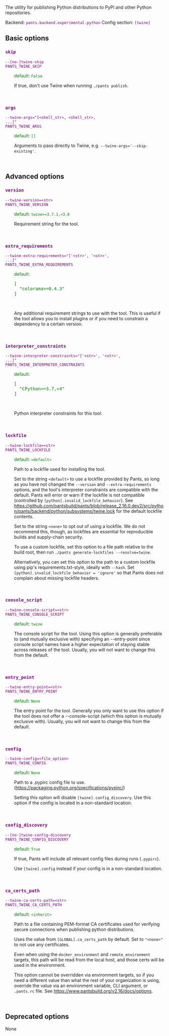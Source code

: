 
The utility for publishing Python distributions to PyPI and other Python repositories.

Backend: <span style="color: purple"><code>pants.backend.experimental.python</code></span>
Config section: <span style="color: purple"><code>[twine]</code></span>

## Basic options

<div style="color: purple">

### `skip`

  <code>--[no-]twine-skip</code><br>
  <code>PANTS_TWINE_SKIP</code><br>
</div>
<div style="padding-left: 2em;">
<span style="color: green">default: <code>False</code></span>

<br>

If true, don't use Twine when running `./pants publish`.
</div>
<br>

<div style="color: purple">

### `args`

  <code>--twine-args=&quot;[&lt;shell_str&gt;, &lt;shell_str&gt;, ...]&quot;</code><br>
  <code>PANTS_TWINE_ARGS</code><br>
</div>
<div style="padding-left: 2em;">
<span style="color: green">default: <code>[]</code></span>

<br>

Arguments to pass directly to Twine, e.g. `--twine-args='--skip-existing'`.
</div>
<br>


## Advanced options

<div style="color: purple">

### `version`

  <code>--twine-version=&lt;str&gt;</code><br>
  <code>PANTS_TWINE_VERSION</code><br>
</div>
<div style="padding-left: 2em;">
<span style="color: green">default: <code>twine&gt;=3.7.1,&lt;3.8</code></span>

<br>

Requirement string for the tool.
</div>
<br>

<div style="color: purple">

### `extra_requirements`

  <code>--twine-extra-requirements=&quot;['&lt;str&gt;', '&lt;str&gt;', ...]&quot;</code><br>
  <code>PANTS_TWINE_EXTRA_REQUIREMENTS</code><br>
</div>
<div style="padding-left: 2em;">
<span style="color: green">default: <pre>[
  "colorama&gt;=0.4.3"
]</pre></span>

<br>

Any additional requirement strings to use with the tool. This is useful if the tool allows you to install plugins or if you need to constrain a dependency to a certain version.
</div>
<br>

<div style="color: purple">

### `interpreter_constraints`

  <code>--twine-interpreter-constraints=&quot;['&lt;str&gt;', '&lt;str&gt;', ...]&quot;</code><br>
  <code>PANTS_TWINE_INTERPRETER_CONSTRAINTS</code><br>
</div>
<div style="padding-left: 2em;">
<span style="color: green">default: <pre>[
  "CPython&gt;=3.7,&lt;4"
]</pre></span>

<br>

Python interpreter constraints for this tool.
</div>
<br>

<div style="color: purple">

### `lockfile`

  <code>--twine-lockfile=&lt;str&gt;</code><br>
  <code>PANTS_TWINE_LOCKFILE</code><br>
</div>
<div style="padding-left: 2em;">
<span style="color: green">default: <code>&lt;default&gt;</code></span>

<br>

Path to a lockfile used for installing the tool.

Set to the string `<default>` to use a lockfile provided by Pants, so long as you have not changed the `--version` and `--extra-requirements` options, and the tool's interpreter constraints are compatible with the default. Pants will error or warn if the lockfile is not compatible (controlled by `[python].invalid_lockfile_behavior`). See https://github.com/pantsbuild/pants/blob/release_2.16.0.dev2/src/python/pants/backend/python/subsystems/twine.lock for the default lockfile contents.

Set to the string `<none>` to opt out of using a lockfile. We do not recommend this, though, as lockfiles are essential for reproducible builds and supply-chain security.

To use a custom lockfile, set this option to a file path relative to the build root, then run `./pants generate-lockfiles --resolve=twine`.

Alternatively, you can set this option to the path to a custom lockfile using pip's requirements.txt-style, ideally with `--hash`. Set `[python].invalid_lockfile_behavior = 'ignore'` so that Pants does not complain about missing lockfile headers.
</div>
<br>

<div style="color: purple">

### `console_script`

  <code>--twine-console-script=&lt;str&gt;</code><br>
  <code>PANTS_TWINE_CONSOLE_SCRIPT</code><br>
</div>
<div style="padding-left: 2em;">
<span style="color: green">default: <code>twine</code></span>

<br>

The console script for the tool. Using this option is generally preferable to (and mutually exclusive with) specifying an --entry-point since console script names have a higher expectation of staying stable across releases of the tool. Usually, you will not want to change this from the default.
</div>
<br>

<div style="color: purple">

### `entry_point`

  <code>--twine-entry-point=&lt;str&gt;</code><br>
  <code>PANTS_TWINE_ENTRY_POINT</code><br>
</div>
<div style="padding-left: 2em;">
<span style="color: green">default: <code>None</code></span>

<br>

The entry point for the tool. Generally you only want to use this option if the tool does not offer a --console-script (which this option is mutually exclusive with). Usually, you will not want to change this from the default.
</div>
<br>

<div style="color: purple">

### `config`

  <code>--twine-config=&lt;file_option&gt;</code><br>
  <code>PANTS_TWINE_CONFIG</code><br>
</div>
<div style="padding-left: 2em;">
<span style="color: green">default: <code>None</code></span>

<br>

Path to a .pypirc config file to use. (https://packaging.python.org/specifications/pypirc/)

Setting this option will disable `[twine].config_discovery`. Use this option if the config is located in a non-standard location.
</div>
<br>

<div style="color: purple">

### `config_discovery`

  <code>--[no-]twine-config-discovery</code><br>
  <code>PANTS_TWINE_CONFIG_DISCOVERY</code><br>
</div>
<div style="padding-left: 2em;">
<span style="color: green">default: <code>True</code></span>

<br>

If true, Pants will include all relevant config files during runs (`.pypirc`).

Use `[twine].config` instead if your config is in a non-standard location.
</div>
<br>

<div style="color: purple">

### `ca_certs_path`

  <code>--twine-ca-certs-path=&lt;str&gt;</code><br>
  <code>PANTS_TWINE_CA_CERTS_PATH</code><br>
</div>
<div style="padding-left: 2em;">
<span style="color: green">default: <code>&lt;inherit&gt;</code></span>

<br>

Path to a file containing PEM-format CA certificates used for verifying secure connections when publishing python distributions.

Uses the value from `[GLOBAL].ca_certs_path` by default. Set to `"<none>"` to not use any certificates.

Even when using the `docker_environment` and `remote_environment` targets, this path will be read from the local host, and those certs will be used in the environment.

This option cannot be overridden via environment targets, so if you need a different value than what the rest of your organization is using, override the value via an environment variable, CLI argument, or `.pants.rc` file. See https://www.pantsbuild.org/v2.16/docs/options.
</div>
<br>


## Deprecated options

None


